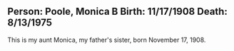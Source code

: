 Person: Poole, Monica B
Birth: 11/17/1908
Death: 8/13/1975
---
This is my aunt Monica, my father's sister, born November 17, 1908.
